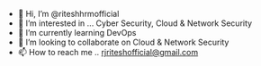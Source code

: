 - 👋 Hi, I’m @riteshhrmofficial
- 👀 I’m interested in ... Cyber Security, Cloud & Network Security
- 🌱 I’m currently learning DevOps
- 💞️ I’m looking to collaborate on Cloud & Network Security
- 📫 How to reach me .. rjriteshofficial@gmail.com

<!---
riteshhrmofficial/riteshhrmofficial is a ✨ special ✨ repository because its `README.md` (this file) appears on your GitHub profile.
You can click the Preview link to take a look at your changes.
--->
